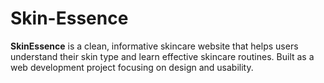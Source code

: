 # Skin-Essence
**SkinEssence** is a clean, informative skincare website that helps users understand their skin type and learn effective skincare routines. Built as a web development project focusing on design and usability.
